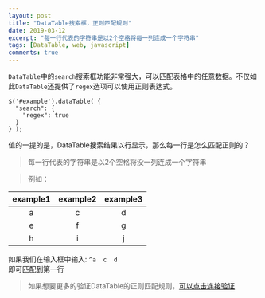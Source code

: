 ```yaml
---
layout: post
title: "DataTable搜索框，正则匹配规则"
date: 2019-03-12
excerpt: "每一行代表的字符串是以2个空格将每一列连成一个字符串"
tags: [DataTable, web, javascript]
comments: true
---
```


`DataTable`中的`search`搜索框功能非常强大，可以匹配表格中的任意数据。不仅如此`DataTable`还提供了`regex`选项可以使用正则表达式。

```
$('#example').dataTable( {
  "search": {
    "regex": true
  }
} );
```
值的一提的是，DataTable搜索结果以行显示，那么每一行是怎么匹配正则的？

>每一行代表的字符串是以2个空格将没一列连成一个字符串

>例如：

|example1|example2|example3|
|:-:|:-:|:-:|
|a|c|d|
|e|f|g|
|h|i|j|

如果我们在输入框中输入: `^a  c  d`  
即可匹配到第一行

>如果想要更多的验证DataTable的正则匹配规则，[可以点击连接验证](https://datatables.net/examples/api/regex.html)



